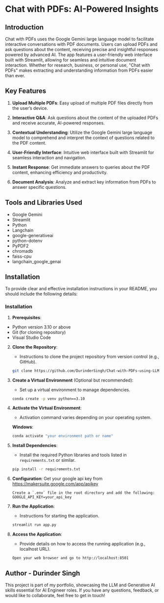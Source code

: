 
# **Chat with PDFs: AI-Powered Insights**

## Introduction
Chat with PDFs uses the Google Gemini large language model to facilitate interactive conversations with PDF documents. Users can upload PDFs and ask questions about the content, receiving precise and insightful responses powered by advanced AI. The app features a user-friendly web interface built with Streamlit, allowing for seamless and intuitive document interaction. Whether for research, business, or personal use, "Chat with PDFs" makes extracting and understanding information from PDFs easier than ever.
## Key Features

1. **Upload Multiple PDFs**:
    Easy upload of multiple PDF files directly from the user’s device.

2. **Interactive Q&A**:
    Ask questions about the content of the uploaded PDFs and receive accurate, AI-powered responses.

3. **Contextual Understanding**:
    Utilize the Google Gemini large language model to comprehend and interpret the context of questions related to the PDF content.

4. **User-Friendly Interface**:
    Intuitive web interface built with Streamlit for seamless interaction and navigation.

5. **Instant Response**:
    Get immediate answers to queries about the PDF content, enhancing efficiency and productivity.

6. **Document Analysis**:
    Analyze and extract key information from PDFs to answer specific questions.

## Tools and Libraries Used

- Google Gemini
- Streamlit
- Python
- Langchain
- google-generativeai
- python-dotenv
- PyPDF2
- chromadb
- faiss-cpu
- langchain_google_genai
## Installation
To provide clear and effective installation instructions in your README, you should include the following details:

### Installation
1. **Prerequisites**:
- Python version 3.10 or above
- Git (for cloning repository)
- Visual Studio Code

2. **Clone the Repository**:
   - Instructions to clone the project repository from version control (e.g., GitHub).

   ```bash
   git clone https://github.com/DurinderSingh/Chat-with-PDFs-using-LLM.git
   ```

3. **Create a Virtual Environment** (Optional but recommended):
   - Set up a virtual environment to manage dependencies.

   ```bash
   conda create -p venv python==3.10
   ```

4. **Activate the Virtual Environment**:
   - Activation command varies depending on your operating system.

   **Windows**:
   ```bash
   conda activate "your environment path or name"
   ```

5. **Install Dependencies**:
   - Install the required Python libraries and tools listed in `requirements.txt` or similar.

   ```bash
   pip install -r requirements.txt
   ```

6. **Configuration**:
 Get your google api key from https://makersuite.google.com/app/apikey

   ```plaintext
   Create a `.env` file in the root directory and add the following:
   GOOGLE_API_KEY=your_api_key
   ```

7. **Run the Application**:
   - Instructions for starting the application.

   ```bash
   streamlit run app.py
   ```

8. **Access the Application**:
   - Provide details on how to access the running application (e.g., localhost URL).

   ```plaintext
   Open your web browser and go to http://localhost:8501
   ```
## Author - Durinder Singh
This project is part of my portfolio, showcasing the LLM and Generative AI skills essential for AI Engineer roles. If you have any questions, feedback, or would like to collaborate, feel free to get in touch!
